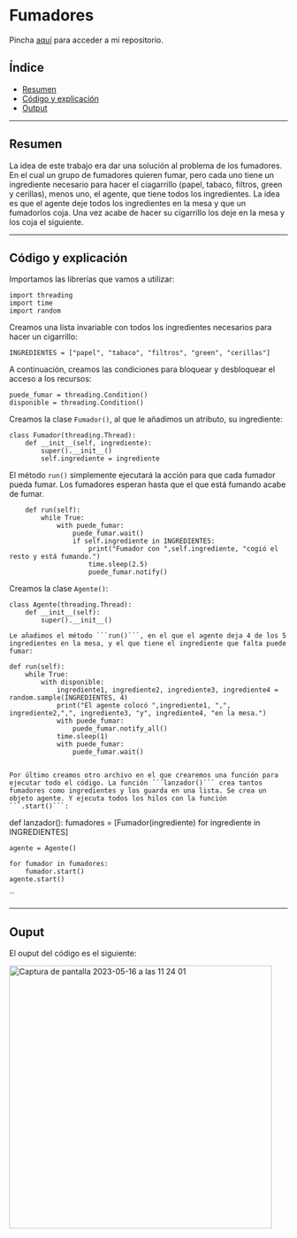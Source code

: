 # Fumadores
Pincha [aquí](https://github.com/pelahumi/Fumadores) para acceder a mi repositorio.

## Índice
  - [Resumen](#1)
  - [Código y explicación](#2)
  - [Output](#3)
  
---

## Resumen<a name="1"></a>

La idea de este trabajo era dar una solución al problema de los fumadores. En el cual un grupo de fumadores quieren fumar, pero cada uno tiene un ingrediente necesario para hacer el ciagarrillo (papel, tabaco, filtros, green y cerillas), menos uno, el agente, que tiene todos los ingredientes. La idea es que el agente deje todos los ingredientes en la mesa y que un fumadorlos coja. Una vez acabe de hacer su cigarrillo los deje en la mesa y los coja el siguiente.

---

## Código y explicación<a name="2"></a>

Importamos las librerías que vamos a utilizar:

```
import threading
import time
import random
```

Creamos una lista invariable con todos los ingredientes necesarios para hacer un cigarrillo:

```
INGREDIENTES = ["papel", "tabaco", "filtros", "green", "cerillas"]
```

A continuación, creamos las condiciones para bloquear y desbloquear el acceso a los recursos:

```
puede_fumar = threading.Condition()
disponible = threading.Condition()

```

Creamos la clase ```Fumador()```, al que le añadimos un atributo, su ingrediente:

```
class Fumador(threading.Thread):
    def __init__(self, ingrediente):
        super().__init__()
        self.ingrediente = ingrediente
```

El método ```run()``` simplemente ejecutará la acción para que cada fumador pueda fumar. Los fumadores esperan hasta que el que está fumando acabe de fumar.

```
    def run(self):
        while True:
            with puede_fumar:
                puede_fumar.wait()
                if self.ingrediente in INGREDIENTES:
                    print("Fumador con ",self.ingrediente, "cogió el resto y está fumando.")
                    time.sleep(2.5)
                    puede_fumar.notify()
```

Creamos la clase ```Agente()```:

```
class Agente(threading.Thread):
    def __init__(self):
        super().__init__()

Le añadimos el método ```run()```, en el que el agente deja 4 de los 5 ingredientes en la mesa, y el que tiene el ingrediente que falta puede fumar:

```
    def run(self):
        while True:
            with disponible:
                ingrediente1, ingrediente2, ingrediente3, ingrediente4 = random.sample(INGREDIENTES, 4)
                print("El agente colocó ",ingrediente1, ",", ingrediente2,",", ingrediente3, "y", ingrediente4, "en la mesa.")
                with puede_fumar:
                    puede_fumar.notify_all()
                time.sleep(1)
                with puede_fumar:
                    puede_fumar.wait()
```

Por último creamos otro archivo en el que crearemos una función para ejecutar todo el código. La función ´´´lanzador()``` crea tantos fumadores como ingredientes y los guarda en una lista. Se crea un objeto agente. Y ejecuta todos los hilos con la función ```.start()```:

```
def lanzador():
    fumadores = [Fumador(ingrediente) for ingrediente in INGREDIENTES]

    agente = Agente()

    for fumador in fumadores:
        fumador.start()
    agente.start()
``

---

## Ouput<a name="3"></a>
El ouput del código es el siguiente:

<img width="475" alt="Captura de pantalla 2023-05-16 a las 11 24 01" src="https://github.com/pelahumi/Fumadores/assets/91721764/f6e7490d-863c-42f6-ac01-e4ea3bb37575">



